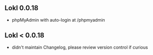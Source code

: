 ## Lokl 0.0.18

 - phpMyAdmin with auto-login at /phpmyadmin

## Lokl &lt; 0.0.18

 - didn't maintain Changelog, please review version control if curious
